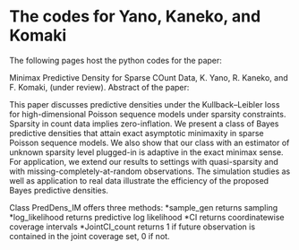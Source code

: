 # The codes for Yano, Kaneko, and Komaki


The following pages host the python codes for the paper:

Minimax Predictive Density for Sparse COunt Data, K. Yano, R. Kaneko, and F. Komaki, (under review).
Abstract of the paper:

This paper discusses predictive densities under the Kullback–Leibler loss for high-dimensional Poisson sequence models under sparsity constraints. Sparsity in count data implies zero-inflation. We present a class of Bayes predictive densities that attain exact asymptotic minimaxity in sparse Poisson sequence models. We also show that our class with an estimator of unknown sparsity level plugged-in is adaptive in the exact minimax sense. For application, we extend our results to settings with quasi-sparsity and with missing-completely-at-random observations. The simulation studies as well as application to real data illustrate the efficiency of the proposed Bayes predictive densities.

Class PredDens_IM offers three methods:
*sample_gen returns sampling 
*log_likelihood returns predictive log likelihood
*CI returns coordinatewise coverage intervals 
*JointCI_count returns 1 if future observation is contained in the joint coverage set, 0 if not.
